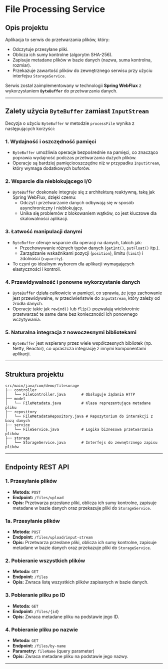 
# File Processing Service

## Opis projektu
Aplikacja to serwis do przetwarzania plików, który:
- Odczytuje przesyłane pliki.
- Oblicza ich sumy kontrolne (algorytm SHA-256).
- Zapisuje metadane plików w bazie danych (nazwa, suma kontrolna, rozmiar).
- Przekazuje zawartość plików do zewnętrznego serwisu przy użyciu interfejsu `StorageService`.

Serwis został zaimplementowany w technologii **Spring WebFlux** z wykorzystaniem **`ByteBuffer`** do przetwarzania danych.

---

## Zalety użycia `ByteBuffer` zamiast `InputStream`

Decyzja o użyciu `ByteBuffer` w metodzie `processFile` wynika z następujących korzyści:

### 1. **Wydajność i oszczędność pamięci**
- `ByteBuffer` umożliwia operacje bezpośrednie na pamięci, co znacząco poprawia wydajność podczas przetwarzania dużych plików.
- Operacje są bardziej pamięciooszczędne niż w przypadku `InputStream`, który wymaga dodatkowych buforów.

### 2. **Wsparcie dla nieblokującego I/O**
- `ByteBuffer` doskonale integruje się z architekturą reaktywną, taką jak Spring WebFlux, dzięki czemu:
    - Odczyt i przetwarzanie danych odbywają się w sposób asynchroniczny i nieblokujący.
    - Unika się problemów z blokowaniem wątków, co jest kluczowe dla skalowalności aplikacji.

### 3. **Łatwość manipulacji danymi**
- `ByteBuffer` oferuje wsparcie dla operacji na danych, takich jak:
    - Przechowywanie różnych typów danych (`getInt()`, `putFloat()` itp.).
    - Zarządzanie wskaźnikami pozycji (`position`), limitu (`limit`) i zdolności (`capacity`).
- To czyni go idealnym wyborem dla aplikacji wymagających elastyczności i kontroli.

### 4. **Przewidywalność i ponowne wykorzystanie danych**
- `ByteBuffer` działa całkowicie w pamięci, co sprawia, że jego zachowanie jest przewidywalne, w przeciwieństwie do `InputStream`, który zależy od źródła danych.
- Operacje takie jak `rewind()` lub `flip()` pozwalają wielokrotnie przetwarzać te same dane bez konieczności ich ponownego wczytywania.

### 5. **Naturalna integracja z nowoczesnymi bibliotekami**
- `ByteBuffer` jest wspierany przez wiele współczesnych bibliotek (np. Netty, Reactor), co upraszcza integrację z innymi komponentami aplikacji.

---

## Struktura projektu

```plaintext
src/main/java/com/demo/filesorage
├── controller
│   └── FileController.java       # Obsługuje żądania HTTP
├── model
│   └── FileMetadata.java         # Klasa reprezentująca metadane pliku
├── repository
│   └── FileMetadataRepository.java # Repozytorium do interakcji z bazą danych
├── service
│   └── FileService.java          # Logika biznesowa przetwarzania plików
├── storage
│   └── StorageService.java       # Interfejs do zewnętrznego zapisu plików
```

---

## Endpointy REST API

### 1. **Przesyłanie plików**
- **Metoda:** `POST`
- **Endpoint:** `/files/upload`
- **Opis:** Przetwarza przesłane pliki, oblicza ich sumy kontrolne, zapisuje metadane w bazie danych oraz przekazuje pliki do `StorageService`.

### 1a. **Przesyłanie plików**
- **Metoda:** `POST`
- **Endpoint:** `/files/upload/input-stream`
- **Opis:** Przetwarza przesłane pliki, oblicza ich sumy kontrolne, zapisuje metadane w bazie danych oraz przekazuje pliki do `StorageService`.

### 2. **Pobieranie wszystkich plików**
- **Metoda:** `GET`
- **Endpoint:** `/files`
- **Opis:** Zwraca listę wszystkich plików zapisanych w bazie danych.

### 3. **Pobieranie pliku po ID**
- **Metoda:** `GET`
- **Endpoint:** `/files/{id}`
- **Opis:** Zwraca metadane pliku na podstawie jego ID.

### 4. **Pobieranie pliku po nazwie**
- **Metoda:** `GET`
- **Endpoint:** `/files/by-name`
- **Parametry:** `fileName` (query parameter)
- **Opis:** Zwraca metadane pliku na podstawie jego nazwy.

---
